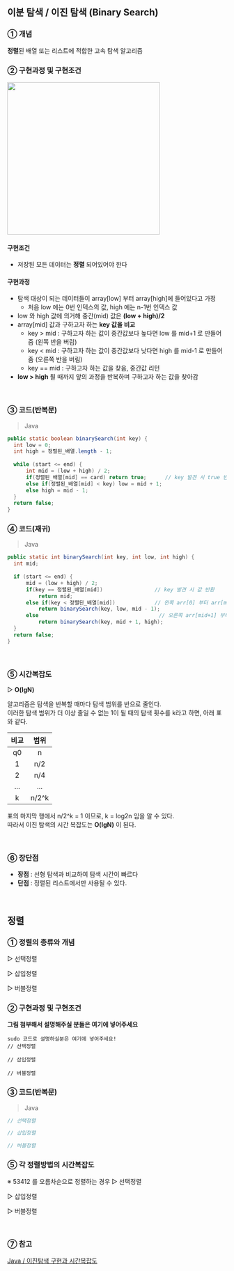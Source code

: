 ## 이분 탐색 / 이진 탐색 (Binary Search)
### ① 개념
**정렬**된 배열 또는 리스트에 적합한 고속 탐색 알고리즘  

### ② 구현과정 및 구현조건
<img src="https://img1.daumcdn.net/thumb/R1280x0/?scode=mtistory2&fname=https%3A%2F%2Fblog.kakaocdn.net%2Fdn%2FG7wHv%2FbtqV0D9Zn52%2FIrArSq3Au3Qlkd2ja1166k%2Fimg.png" width="350" />

#### 구현조건
* 저장된 모든 데이터는 **정렬** 되어있어야 한다

#### 구현과정
* 탐색 대상이 되는 데이터들이 array[low] 부터 array[high]에 들어있다고 가정
  * 처음 low 에는 0번 인덱스의 값, high 에는 n-1번 인덱스 값
* low 와 high 값에 의거해 중간(mid) 값은 **(low + high)/2**
* array[mid] 값과 구하고자 하는 **key 값을 비교**
  * key > mid : 구하고자 하는 값이 중간값보다 높다면 low 를 mid+1 로 만들어줌 (왼쪽 반을 버림)
  * key < mid : 구하고자 하는 값이 중간값보다 낮다면 high 를 mid-1 로 만들어줌 (오른쪽 반을 버림)
  * key == mid : 구하고자 하는 값을 찾음, 중간값 리턴
* **low > high** 될 때까지 앞의 과정을 반복하며 구하고자 하는 값을 찾아감

</br>

### ③ 코드(반복문)
> Java
```java
public static boolean binarySearch(int key) {
  int low = 0;
  int high = 정렬된_배열.length - 1;
  
  while (start <= end) {
      int mid = (low + high) / 2;
      if(정렬된_배열[mid] == card) return true; 　　　// key 발견 시 true 반환
      else if(정렬된_배열[mid] < key) low = mid + 1;
      else high = mid - 1;
  }
  return false;
}
```

### ④ 코드(재귀)
> Java
```java
public static int binarySearch(int key, int low, int high) {
  int mid;
  
  if (start <= end) {
      mid = (low + high) / 2;
      if(key == 정렬된_배열[mid])     　　　　　　　// key 발견 시 값 반환
          return mid;
      else if(key < 정렬된_배열[mid]) 　　　　　　　// 왼쪽 arr[0] 부터 arr[mid-1] 에서의 탐색
          return binarySearch(key, low, mid - 1);
      else                           　　　　　　　// 오른쪽 arr[mid+1] 부터 arr[high] 에서의 탐색
          return binarySearch(key, mid + 1, high);
  }
  return false;
}
```

</br>

### ⑤ 시간복잡도  
▷ **O(lgN)**   

알고리즘은 탐색을 반복할 때마다 탐색 범위를 반으로 줄인다.  
이러한 탐색 범위가 더 이상 줄일 수 없는 1이 될 때의 탐색 횟수를 k라고 하면, 아래 표와 같다.  

|비교|범위|
|:--:|:--:|
|q0|n|
|1|n/2|
|2|n/4|
|...|...|
|k|n/2^k|

표의 마지막 행에서 n/2^k = 1 이므로, k = log2n 임을 알 수 있다.  
따라서 이진 탐색의 시간 복잡도는 **O(lgN)** 이 된다.  

<br/>

### ⑥ 장단점  
* **장점** : 선형 탐색과 비교하여 탐색 시간이 빠르다
* **단점** : 정렬된 리스트에서만 사용될 수 있다.

<br/>

## 정렬

### ① 정렬의 종류와 개념
▷ 선택정렬  

▷ 삽입정렬  

▷ 버블정렬  

### ② 구현과정 및 구현조건

**그림 첨부해서 설명해주실 분들은 여기에 넣어주세요**

```
sudo 코드로 설명하실분은 여기에 넣어주세요!
// 선택정렬

// 삽입정렬

// 버블정렬
```

### ③ 코드(반복문)
> Java
```java
// 선택정렬

// 삽입정렬

// 버블정렬
```

### ⑤ 각 정렬방법의 시간복잡도  
※ 53412 를 오름차순으로 정렬하는 경우
▷ 선택정렬  

▷ 삽입정렬  

▷ 버블정렬  

<br/>

### ⑦ 참고
[Java / 이진탐색 구현과 시간복잡도](https://minhamina.tistory.com/127)  
